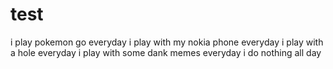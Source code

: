 # test 
i play pokemon go everyday
i play with my nokia phone everyday
i play with a hole everyday
i play with some dank memes everyday
i do nothing all day
